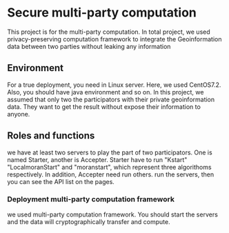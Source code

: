 # Secure multi-party computation
This project is for the multi-party computation. In total project, we used privacy-preserving computation framework to integrate the Geoinformation data between two parties without leaking any information

## Environment

For a true deployment, you need in Linux server. Here, we used CentOS7.2. Also, you should have java environment and so on. 
In this project, we assumed that only two the participators with their private geoinformation data. They want to get the result without expose their information to anyone.

## Roles and functions
we have at least two servers to play the part of two participators. One is named Starter, another is Accepter.
Starter have to run "Kstart" "LocalmoranStart" and "moranstart", which represent three algorithoms respectively. In addition, Accepter need run others.
run the servers, then you can see the API list on the pages.

### Deployment multi-party computation framework
we used multi-party computation framework. You should start the servers and the data will cryptographically transfer and compute. 